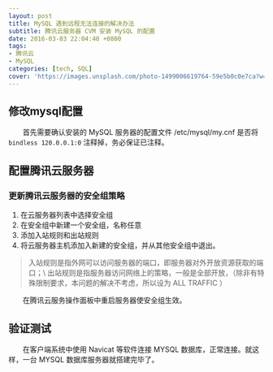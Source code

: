 ```yaml
---
layout: post
title: MySQL 遇到远程无法连接的解决办法
subtitle: 腾讯云服务器 CVM 安装 MySQL 的配置
date: 2016-03-03 22:04:40 +0800
tags: 
- 腾讯云
- MySQL
categories: [tech, SQL]
cover: 'https://images.unsplash.com/photo-1499006619764-59e5b0c0e7ca?w=1600&h=900'
---
```

## 修改mysql配置

&emsp;&emsp;首先需要确认安装的 MySQL 服务器的配置文件 /etc/mysql/my.cnf 是否将 `bindless 120.0.0.1:0` 注释掉，务必保证已注释。

## 配置腾讯云服务器
### 更新腾讯云服务器的安全组策略

1. 在云服务器列表中选择安全组
2. 在安全组中新建一个安全组，名称任意
3. 添加入站规则和出站规则
4. 将云服务器主机添加入新建的安全组，并从其他安全组中退出。

> 入站规则是指外网可以访问服务器的端口，即服务器对外开放资源获取的端口；\\
> 出站规则是指服务器访问网络上的策略，一般是全部开放，（除非有特殊限制要求，本问题的解决不考虑，所以设为 ALL TRAFFIC ）

&emsp;&emsp;在腾讯云服务操作面板中重启服务器使安全组生效。

## 验证测试

&emsp;&emsp;在客户端系统中使用 Navicat 等软件连接 MYSQL 数据库，正常连接。就这样，一台 MYSQL 数据库服务器就搭建完毕了。